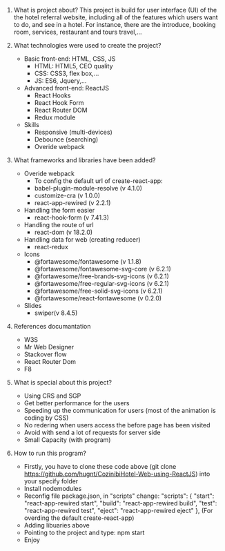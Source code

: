 1. What is project about?
    This project is build for user interface (UI) of the the hotel referral website, 
    including all of the features which users want to do, and see in a hotel. For instance, there are the introduce, booking room, services, restaurant and tours travel,...

2. What technologies were used to create the project?
    - Basic front-end: HTML, CSS, JS
        + HTML: HTML5, CEO quality
        + CSS: CSS3, flex box,...
        + JS: ES6, Jquery,...
    - Advanced front-end: ReactJS
        + React Hooks
        + React Hook Form
        + React Router DOM
        + Redux module
    - Skills
        + Responsive (multi-devices)
        + Debounce (searching)
        + Overide webpack

3. What frameworks and libraries have been added?
    - Overide webpack
        * To config the default url of create-react-app: 
        + babel-plugin-module-resolve (v 4.1.0)
        + customize-cra (v 1.0.0)
        + react-app-rewired (v 2.2.1)
    - Handling the form easier
        + react-hook-form (v 7.41.3)
    - Handling the route of url
        + react-dom (v 18.2.0)
    - Handling data for web (creating reducer)
        + react-redux
    - Icons
        + @fortawesome/fontawesome (v 1.1.8)
        + @fortawesome/fontawesome-svg-core (v 6.2.1)
        + @fortawesome/free-brands-svg-icons (v 6.2.1)
        + @fortawesome/free-regular-svg-icons (v 6.2.1)
        + @fortawesome/free-solid-svg-icons (v 6.2.1)
        + @fortawesome/react-fontawesome (v 0.2.0)
    - Slides
        + swiper(v 8.4.5)

4. References documantation
    - W3S
    - Mr Web Designer
    - Stackover flow
    - React Router Dom
    - F8 

5. What is special about this project?
    - Using CRS and SGP 
    - Get better performance for the users
    - Speeding up the communication for users (most of the animation is coding by CSS)
    - No redering when users access the before page has been visited
    - Avoid with send a lot of requests for server side 
    - Small Capacity (with program)

6. How to run this program?
    - Firstly, you have to clone these code above (git clone https://github.com/hugnt/CozinibiHotel-Web-using-ReactJS) into your specify folder
    - Install nodemodules
    - Reconfig file package.json, in "scripts" change:
        "scripts": {
            "start": "react-app-rewired start",
            "build": "react-app-rewired build",
            "test": "react-app-rewired test",
            "eject": "react-app-rewired eject"
        },
    (For overding the default create-react-app)
    - Adding libuaries above
    - Pointing to the project and type: npm start
    - Enjoy



       




